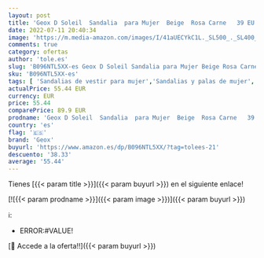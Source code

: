 ```yaml
---
layout: post
title: 'Geox D Soleil  Sandalia  para Mujer  Beige  Rosa Carne   39 EU'
date: 2022-07-11 20:40:34
image: 'https://m.media-amazon.com/images/I/41aUECYkC1L._SL500_._SL400_.jpg'
comments: true
category: ofertas
author: 'tole.es'
slug: 'B096NTL5XX-es Geox D Soleil Sandalia para Mujer Beige Rosa Carne 39 EU'
sku: 'B096NTL5XX-es'
tags: [ 'Sandalias de vestir para mujer','Sandalias y palas de mujer','Zapatos','Zapatos para mujer','Zapatos y complementos','geox','sandalia','🇪🇸', ]
actualPrice: 55.44 EUR
currency: EUR
price: 55.44
comparePrice: 89.9 EUR
prodname: 'Geox D Soleil  Sandalia  para Mujer  Beige  Rosa Carne   39 EU'
country: 'es'
flag: '🇪🇸'
brand: 'Geox'
buyurl: 'https://www.amazon.es/dp/B096NTL5XX/?tag=tolees-21'
descuento: '38.33'
average: '55.44'
---
```


Tienes [{{< param title >}}]({{< param buyurl >}}) en el siguiente enlace!

[![{{< param prodname >}}]({{< param image >}})]({{< param buyurl >}})

ℹ️:

- ERROR:#VALUE!

[🛒 Accede a la oferta!!]({{< param buyurl >}})
